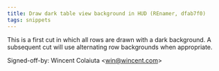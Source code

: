 ```yaml
---
title: Draw dark table view background in HUD (REnamer, dfab7f0)
tags: snippets
---
```


This is a first cut in which all rows are drawn with a dark background. A subsequent cut will use alternating row backgrounds when appropriate.

Signed-off-by: Wincent Colaiuta &lt;win@wincent.com&gt;
